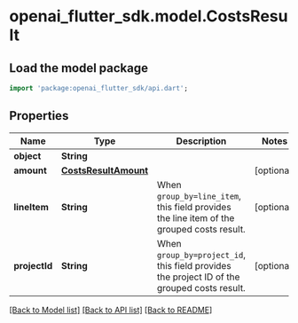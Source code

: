 # openai_flutter_sdk.model.CostsResult

## Load the model package
```dart
import 'package:openai_flutter_sdk/api.dart';
```

## Properties
Name | Type | Description | Notes
------------ | ------------- | ------------- | -------------
**object** | **String** |  | 
**amount** | [**CostsResultAmount**](CostsResultAmount.md) |  | [optional] 
**lineItem** | **String** | When `group_by=line_item`, this field provides the line item of the grouped costs result. | [optional] 
**projectId** | **String** | When `group_by=project_id`, this field provides the project ID of the grouped costs result. | [optional] 

[[Back to Model list]](../README.md#documentation-for-models) [[Back to API list]](../README.md#documentation-for-api-endpoints) [[Back to README]](../README.md)


